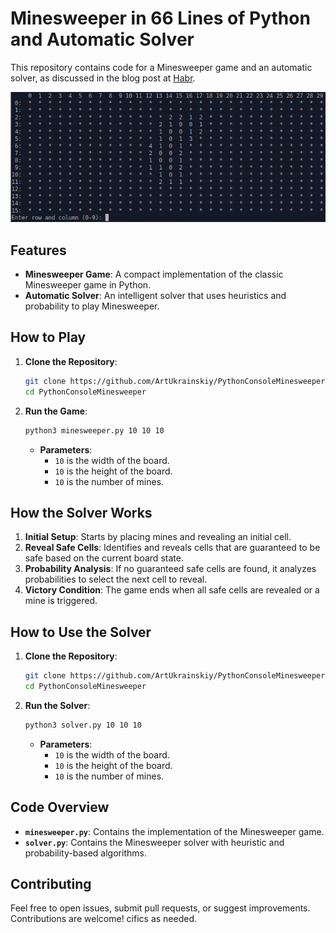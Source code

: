 # Minesweeper in 66 Lines of Python and Automatic Solver

This repository contains code for a Minesweeper game and an automatic solver, as discussed in the blog post at [Habr](https://habr.com/ru/articles/833494/).

![Screenshot](https://github.com/ArtUkrainskiy/PythonConsoleMinesweeper/blob/master/image.png?raw=true)

## Features

- **Minesweeper Game**: A compact implementation of the classic Minesweeper game in Python.
- **Automatic Solver**: An intelligent solver that uses heuristics and probability to play Minesweeper.

## How to Play

1. **Clone the Repository**:
   ```bash
   git clone https://github.com/ArtUkrainskiy/PythonConsoleMinesweeper.git
   cd PythonConsoleMinesweeper
   ```

2. **Run the Game**:
   ```bash
   python3 minesweeper.py 10 10 10
   ```
   - **Parameters**:
     - `10` is the width of the board.
     - `10` is the height of the board.
     - `10` is the number of mines.

## How the Solver Works

1. **Initial Setup**: Starts by placing mines and revealing an initial cell.
2. **Reveal Safe Cells**: Identifies and reveals cells that are guaranteed to be safe based on the current board state.
3. **Probability Analysis**: If no guaranteed safe cells are found, it analyzes probabilities to select the next cell to reveal.
4. **Victory Condition**: The game ends when all safe cells are revealed or a mine is triggered.

## How to Use the Solver

1. **Clone the Repository**:
   ```bash
   git clone https://github.com/ArtUkrainskiy/PythonConsoleMinesweeper.git
   cd PythonConsoleMinesweeper
   ```

2. **Run the Solver**:
   ```bash
   python3 solver.py 10 10 10
   ```
   - **Parameters**:
     - `10` is the width of the board.
     - `10` is the height of the board.
     - `10` is the number of mines.

## Code Overview

- **`minesweeper.py`**: Contains the implementation of the Minesweeper game.
- **`solver.py`**: Contains the Minesweeper solver with heuristic and probability-based algorithms.

## Contributing

Feel free to open issues, submit pull requests, or suggest improvements. Contributions are welcome!
cifics as needed.

